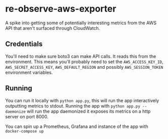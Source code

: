 # re-observe-aws-exporter

A spike into getting some of potentially interesting metrics from the AWS API that aren't surfaced through CloudWatch.

## Credentials

You'll need to make sure boto3 can make API calls. It reads this from the environment. This means you'll probably need to set the `AWS_ACCESS_KEY_ID`, `AWS_SECRET_ACCESS_KEY`, `AWS_DEFAULT_REGION` and possibly `AWS_SESSION_TOKEN` environment variables.

## Running

You can run it locally with `python app.py`, this will run the app interactively outputting metrics to stdout. Running the app with `python app.py --daemonize` will run the app daemonized it exposes its metrics on a http server on port 8000.
 
You can spin up a Prometheus, Grafana and instance of the app with `docker-compose up`
